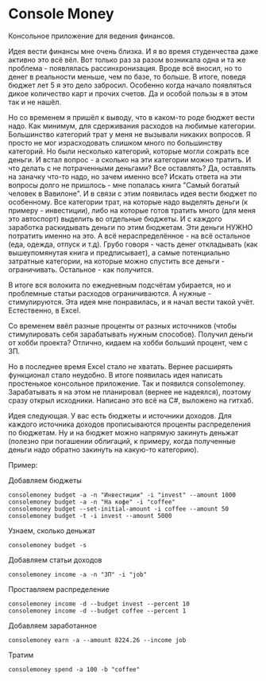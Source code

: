 # Console Money

Консольное приложение для ведения финансов.

Идея вести финансы мне очень близка. И я во время студенчества даже активно это всё вёл. Вот только раз за разом возникала одна и та же проблема - появлялась рассинхронизация. Вроде всё вносил, но то денег в реальности меньше, чем по базе, то больше. В итоге, поведя бюджет лет 5 я это дело забросил. Особенно когда начало появляться дикое количество карт и прочих счетов. Да и особой пользы я в этом так и не нашёл.

Но со временем я пришёл к выводу, что в каком-то роде бюджет вести надо. Как минимум, для сдерживания расходов на любимые категории. Большинство категорий трат у меня не вызывали никаких вопросов. Я просто не мог израсходовать слишком много по большинству категорий. Но были несколько категорий, которые могли сожрать все деньги. И встал вопрос - а сколько на эти категории можно тратить. И что делать с не потраченными деньгами? Все оставлять? Да, оставлять на заначку что-то надо, но зачем именно все? Искать ответа на эти вопросы долго не пришлось - мне попалась книга "Самый богатый человек в Вавилоне". И в связи с этим появилась идея вести бюджет по особенному. Все категории трат, на которые надо выделять деньги (к примеру - инвестиции), либо на которые готов тратить много (для меня это автоспорт) выделить во отдельные бюджеты. И с каждого заработка раскидывать деньги по этим бюджетам. Эти деньги НУЖНО потратить именно на это. А всё нераспределённое - на всё остальное (еда, одежда, отпуск и т.д). Грубо говоря - часть денег откладывать (как вышеупомянутая книга и предписывает), а самые потенциально затратные категории, на которые можно спустить все деньги - ограничивать. Остальное - как получится. 

В итоге вся волокита по ежедневным подсчётам убирается, но и проблемные статьи расходов ограничиваются. А нужные - стимулируются. Эта идея мне понравилась, и я начал вести такой учёт. Естественно, в Excel. 

Со временем ввёл разные проценты от разных источников (чтобы стимулировать себя зарабатывать нужным способов). Получил деньги от хобби проекта? Отлично, кидаем на хобби больший процент, чем с ЗП.

Но в последнее время Excel стало не хватать. Вернее расширять функционал стало неудобно. В итоге появилась идея написать простенькое консольное приложение. Так и появился consolemoney. Зарабатывать я на этом не планировал (вернее не надеялся), поэтому сразу открыл исходники. Написано это всё на C#, выложено на гитхаб.

Идея следующая. У вас есть бюджеты и источники доходов. Для каждого источника доходов прописываются проценты распределения по бюджетам. Ну и на бюджет можно напрямую закинуть деньжат (полезно при погашении облигаций, к примеру, когда полученные деньги надо обратно закинуть на какую-то категорию).

Пример:

Добавляем бюджеты

    consolemoney budget -a -n "Инвестиции" -i "invest" --amount 1000
    consolemoney budget -a -n "На кофе" -i "coffee"
    consolemoney budget --set-initial-amount -i coffee --amount 50
    consolemoney budget -t -i invest --amount 5000

Узнаем, сколько деньжат

    consolemoney budget -s

Добавляем статьи доходов

    consolemoney income -a -n "ЗП" -i "job"

Проставляем распределение

    consolemoney income -d --budget invest --percent 10
    consolemoney income -d --budget coffee --percent 1

Добавляем заработанное

    consolemoney earn -a --amount 8224.26 --income job

Тратим

    consolemoney spend -a 100 -b "coffee"
